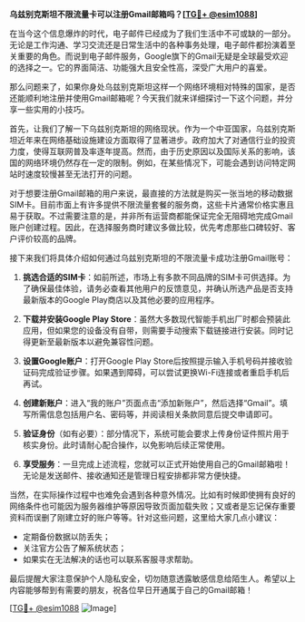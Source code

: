 **乌兹别克斯坦不限流量卡可以注册Gmail邮箱吗？[[TG💪+ @esim1088](https://t.me/s/esim1088)]**

在当今这个信息爆炸的时代，电子邮件已经成为了我们生活中不可或缺的一部分。无论是工作沟通、学习交流还是日常生活中的各种事务处理，电子邮件都扮演着至关重要的角色。而说到电子邮件服务，Google旗下的Gmail无疑是全球最受欢迎的选择之一。它的界面简洁、功能强大且安全性高，深受广大用户的喜爱。

那么问题来了，如果你身处乌兹别克斯坦这样一个网络环境相对特殊的国家，是否还能顺利地注册并使用Gmail邮箱呢？今天我们就来详细探讨一下这个问题，并分享一些实用的小技巧。

首先，让我们了解一下乌兹别克斯坦的网络现状。作为一个中亚国家，乌兹别克斯坦近年来在网络基础设施建设方面取得了显著进步。政府加大了对通信行业的投资力度，使得互联网普及率逐年提高。然而，由于历史原因以及国际关系的影响，该国的网络环境仍然存在一定的限制。例如，在某些情况下，可能会遇到访问特定网站时速度较慢甚至无法打开的问题。

对于想要注册Gmail邮箱的用户来说，最直接的方法就是购买一张当地的移动数据SIM卡。目前市面上有许多提供不限流量套餐的服务商，这些卡片通常价格实惠且易于获取。不过需要注意的是，并非所有运营商都能保证完全无阻碍地完成Gmail账户创建过程。因此，在选择服务商时建议多做比较，优先考虑那些口碑较好、客户评价较高的品牌。

接下来我们将具体介绍如何通过乌兹别克斯坦的不限流量卡成功注册Gmail账号：

1. **挑选合适的SIM卡**：如前所述，市场上有多款不同品牌的SIM卡可供选择。为了确保最佳体验，请务必查看其他用户的反馈意见，并确认所选产品是否支持最新版本的Google Play商店以及其他必要的应用程序。

2. **下载并安装Google Play Store**：虽然大多数现代智能手机出厂时都会预装此应用，但如果您的设备没有自带，则需要手动搜索下载链接进行安装。同时记得更新至最新版本以避免兼容性问题。

3. **设置Google账户**：打开Google Play Store后按照提示输入手机号码并接收验证码完成验证步骤。如果遇到障碍，可以尝试更换Wi-Fi连接或者重启手机后再试。

4. **创建新账户**：进入“我的账户”页面点击“添加新账户”，然后选择“Gmail”。填写所需信息包括用户名、密码等，并阅读相关条款同意后提交申请即可。

5. **验证身份**（如有必要）：部分情况下，系统可能会要求上传身份证件照片用于核实身份。此时请耐心配合操作，以免影响后续正常使用。

6. **享受服务**：一旦完成上述流程，您就可以正式开始使用自己的Gmail邮箱啦！无论是发送邮件、接收通知还是管理日程安排都非常方便快捷。

当然，在实际操作过程中也难免会遇到各种意外情况。比如有时候即使拥有良好的网络条件也可能因为服务器维护等原因导致页面加载失败；又或者是忘记保存重要资料而误删了刚建立好的账户等等。针对这些问题，这里给大家几点小建议：

- 定期备份数据以防丢失；
- 关注官方公告了解系统状态；
- 如果实在无法解决的话也可以联系客服寻求帮助。

最后提醒大家注意保护个人隐私安全，切勿随意透露敏感信息给陌生人。希望以上内容能够帮到有需要的朋友，祝各位早日开通属于自己的Gmail邮箱！

[[TG💪+ @esim1088](https://t.me/s/esim1088) ![Image](https://i.postimg.cc/4NQfJmqS/Snipaste-2025-05-13-00-14-12.png)]